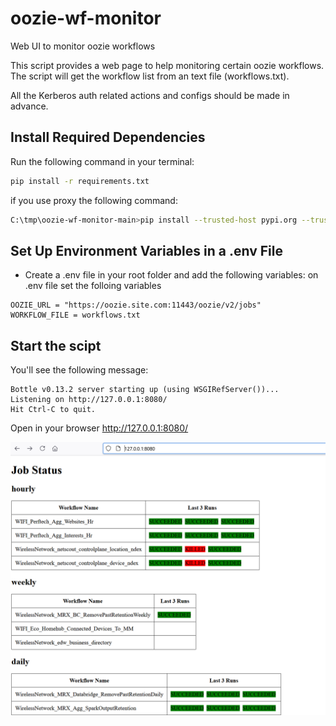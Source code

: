 # oozie-wf-monitor
Web UI to monitor oozie workflows

This script provides a web page to help monitoring certain oozie workflows. 
The script will get the workflow list from an text file (workflows.txt).

All the Kerberos auth related actions and configs should be made in advance.

## Install Required Dependencies

Run the following command in your terminal:

```bash
pip install -r requirements.txt
```
if you use proxy the following command:

```bash
C:\tmp\oozie-wf-monitor-main>pip install --trusted-host pypi.org --trusted-host pypi.python.org --trusted-host=files.pythonhosted.org --proxy=http://you.proxy.com:80 -r requirements.txt
```

## Set Up Environment Variables in a .env File
- Create a .env file in your root folder and add the following variables:
on .env file set the folloing variables

```
OOZIE_URL = "https://oozie.site.com:11443/oozie/v2/jobs"
WORKFLOW_FILE = workflows.txt
```
## Start the scipt

You'll see the following message:

```
Bottle v0.13.2 server starting up (using WSGIRefServer())...
Listening on http://127.0.0.1:8080/
Hit Ctrl-C to quit.
```

Open in your browser http://127.0.0.1:8080/

![result](Screenshot.png)
